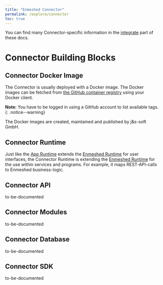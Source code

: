 ```yaml
---
title: "Enmeshed Connector"
permalink: /explore/connector
toc: true
---
```


You can find many Connector-specific information in the [integrate](/integrate) part of these docs.

# Connector Building Blocks

## Connector Docker Image

The Connector is usually deployed with a Docker image. The Docker images can be fetched from [the GitHub container registry](https://github.com/nmshd/cns-connector/pkgs/container/connector) using your Docker client.

**Note:** You have to be logged in using a GitHub account to list available tags.
{: .notice--warning}

The Docker images are created, maintained and published by j&s-soft GmbH.

## Connector Runtime

Just like the [App Runtime](/explore/app#app-runtime) extends the [Enmeshed Runtime](/explore/runtime) for user interfaces, the Connector Runtime is extending the [Enmeshed Runtime](/explore/runtime) for the use within services and programs. For example, it maps REST-API-calls to Enmeshed business-logic.

## Connector API

to-be-documented

## Connector Modules

to-be-documented

## Connector Database

to-be-documented

## Connector SDK

to-be-documented
